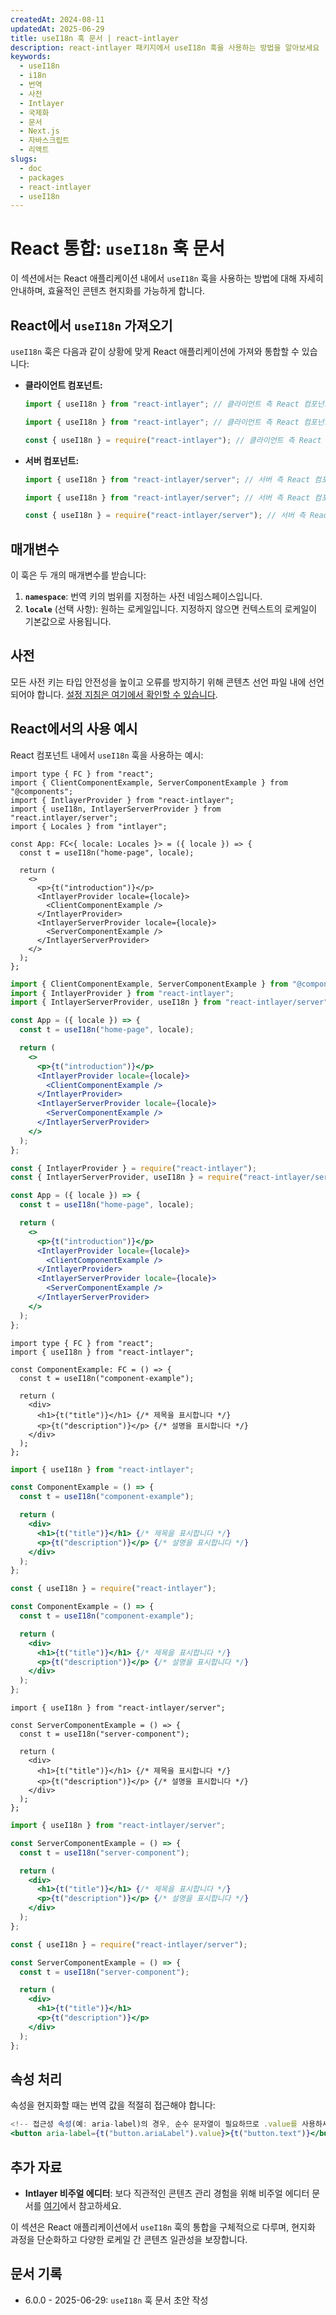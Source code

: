 ```yaml
---
createdAt: 2024-08-11
updatedAt: 2025-06-29
title: useI18n 훅 문서 | react-intlayer
description: react-intlayer 패키지에서 useI18n 훅을 사용하는 방법을 알아보세요
keywords:
  - useI18n
  - i18n
  - 번역
  - 사전
  - Intlayer
  - 국제화
  - 문서
  - Next.js
  - 자바스크립트
  - 리액트
slugs:
  - doc
  - packages
  - react-intlayer
  - useI18n
---
```


# React 통합: `useI18n` 훅 문서

이 섹션에서는 React 애플리케이션 내에서 `useI18n` 훅을 사용하는 방법에 대해 자세히 안내하며, 효율적인 콘텐츠 현지화를 가능하게 합니다.

## React에서 `useI18n` 가져오기

`useI18n` 훅은 다음과 같이 상황에 맞게 React 애플리케이션에 가져와 통합할 수 있습니다:

- **클라이언트 컴포넌트:**

  ```typescript codeFormat="typescript"
  import { useI18n } from "react-intlayer"; // 클라이언트 측 React 컴포넌트에서 사용
  ```

  ```javascript codeFormat="esm"
  import { useI18n } from "react-intlayer"; // 클라이언트 측 React 컴포넌트에서 사용
  ```

  ```javascript codeFormat="commonjs"
  const { useI18n } = require("react-intlayer"); // 클라이언트 측 React 컴포넌트에서 사용
  ```

- **서버 컴포넌트:**

  ```typescript codeFormat="commonjs"
  import { useI18n } from "react-intlayer/server"; // 서버 측 React 컴포넌트에서 사용
  ```

  ```javascript codeFormat="esm"
  import { useI18n } from "react-intlayer/server"; // 서버 측 React 컴포넌트에서 사용
  ```

  ```javascript codeFormat="commonjs"
  const { useI18n } = require("react-intlayer/server"); // 서버 측 React 컴포넌트에서 사용
  ```

## 매개변수

이 훅은 두 개의 매개변수를 받습니다:

1. **`namespace`**: 번역 키의 범위를 지정하는 사전 네임스페이스입니다.
2. **`locale`** (선택 사항): 원하는 로케일입니다. 지정하지 않으면 컨텍스트의 로케일이 기본값으로 사용됩니다.

## 사전

모든 사전 키는 타입 안전성을 높이고 오류를 방지하기 위해 콘텐츠 선언 파일 내에 선언되어야 합니다. [설정 지침은 여기에서 확인할 수 있습니다](https://github.com/aymericzip/intlayer/blob/main/docs/docs/ko/dictionary/get_started.md).

## React에서의 사용 예시

React 컴포넌트 내에서 `useI18n` 훅을 사용하는 예시:

```tsx fileName="src/App.tsx" codeFormat="typescript"
import type { FC } from "react";
import { ClientComponentExample, ServerComponentExample } from "@components";
import { IntlayerProvider } from "react-intlayer";
import { useI18n, IntlayerServerProvider } from "react.intlayer/server";
import { Locales } from "intlayer";

const App: FC<{ locale: Locales }> = ({ locale }) => {
  const t = useI18n("home-page", locale);

  return (
    <>
      <p>{t("introduction")}</p>
      <IntlayerProvider locale={locale}>
        <ClientComponentExample />
      </IntlayerProvider>
      <IntlayerServerProvider locale={locale}>
        <ServerComponentExample />
      </IntlayerServerProvider>
    </>
  );
};
```

```jsx fileName="src/app.jsx" codeFormat="esm"
import { ClientComponentExample, ServerComponentExample } from "@components";
import { IntlayerProvider } from "react-intlayer";
import { IntlayerServerProvider, useI18n } from "react-intlayer/server";

const App = ({ locale }) => {
  const t = useI18n("home-page", locale);

  return (
    <>
      <p>{t("introduction")}</p>
      <IntlayerProvider locale={locale}>
        <ClientComponentExample />
      </IntlayerProvider>
      <IntlayerServerProvider locale={locale}>
        <ServerComponentExample />
      </IntlayerServerProvider>
    </>
  );
};
```

```jsx fileName="src/app.cjs" codeFormat="commonjs"
const { IntlayerProvider } = require("react-intlayer");
const { IntlayerServerProvider, useI18n } = require("react-intlayer/server");

const App = ({ locale }) => {
  const t = useI18n("home-page", locale);

  return (
    <>
      <p>{t("introduction")}</p>
      <IntlayerProvider locale={locale}>
        <ClientComponentExample />
      </IntlayerProvider>
      <IntlayerServerProvider locale={locale}>
        <ServerComponentExample />
      </IntlayerServerProvider>
    </>
  );
};
```

```tsx fileName="src/components/ComponentExample.tsx" codeFormat="typescript"
import type { FC } from "react";
import { useI18n } from "react-intlayer";

const ComponentExample: FC = () => {
  const t = useI18n("component-example");

  return (
    <div>
      <h1>{t("title")}</h1> {/* 제목을 표시합니다 */}
      <p>{t("description")}</p> {/* 설명을 표시합니다 */}
    </div>
  );
};
```

```jsx fileName="src/components/ComponentExample.jsx" codeFormat="esm"
import { useI18n } from "react-intlayer";

const ComponentExample = () => {
  const t = useI18n("component-example");

  return (
    <div>
      <h1>{t("title")}</h1> {/* 제목을 표시합니다 */}
      <p>{t("description")}</p> {/* 설명을 표시합니다 */}
    </div>
  );
};
```

```jsx fileName="src/components/ComponentExample.cjs" codeFormat="commonjs"
const { useI18n } = require("react-intlayer");

const ComponentExample = () => {
  const t = useI18n("component-example");

  return (
    <div>
      <h1>{t("title")}</h1> {/* 제목을 표시합니다 */}
      <p>{t("description")}</p> {/* 설명을 표시합니다 */}
    </div>
  );
};
```

```tsx fileName="src/components/ServerComponentExample.tsx" codeFormat="typescript"
import { useI18n } from "react-intlayer/server";

const ServerComponentExample = () => {
  const t = useI18n("server-component");

  return (
    <div>
      <h1>{t("title")}</h1> {/* 제목을 표시합니다 */}
      <p>{t("description")}</p> {/* 설명을 표시합니다 */}
    </div>
  );
};
```

```jsx fileName="src/components/ServerComponentExample.jsx" codeFormat="esm"
import { useI18n } from "react-intlayer/server";

const ServerComponentExample = () => {
  const t = useI18n("server-component");

  return (
    <div>
      <h1>{t("title")}</h1> {/* 제목을 표시합니다 */}
      <p>{t("description")}</p> {/* 설명을 표시합니다 */}
    </div>
  );
};
```

```jsx fileName="src/components/ServerComponentExample.cjs" codeFormat="commonjs"
const { useI18n } = require("react-intlayer/server");

const ServerComponentExample = () => {
  const t = useI18n("server-component");

  return (
    <div>
      <h1>{t("title")}</h1>
      <p>{t("description")}</p>
    </div>
  );
};
```

## 속성 처리

속성을 현지화할 때는 번역 값을 적절히 접근해야 합니다:

```jsx
<!-- 접근성 속성(예: aria-label)의 경우, 순수 문자열이 필요하므로 .value를 사용하세요 -->
<button aria-label={t("button.ariaLabel").value}>{t("button.text")}</button>
```

## 추가 자료

- **Intlayer 비주얼 에디터**: 보다 직관적인 콘텐츠 관리 경험을 위해 비주얼 에디터 문서를 [여기](https://github.com/aymericzip/intlayer/blob/main/docs/docs/ko/intlayer_visual_editor.md)에서 참고하세요.

이 섹션은 React 애플리케이션에서 `useI18n` 훅의 통합을 구체적으로 다루며, 현지화 과정을 단순화하고 다양한 로케일 간 콘텐츠 일관성을 보장합니다.

## 문서 기록

- 6.0.0 - 2025-06-29: `useI18n` 훅 문서 초안 작성
